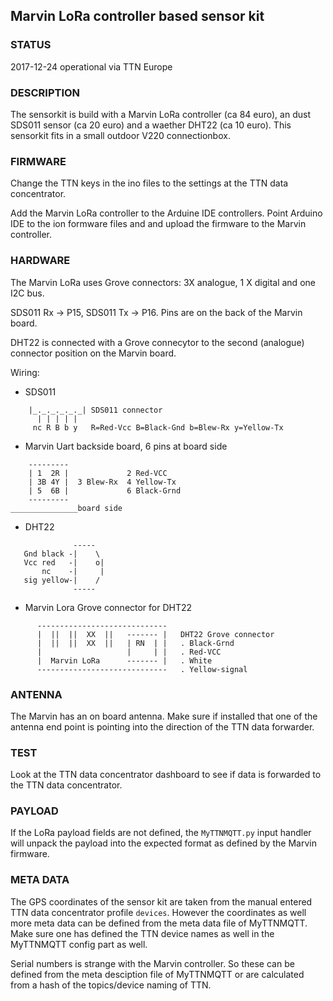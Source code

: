 ## Marvin LoRa controller based sensor kit
### STATUS
2017-12-24 operational via TTN Europe

### DESCRIPTION
The sensorkit is build with a Marvin LoRa controller (ca  84 euro), an dust SDS011 sensor (ca 20 euro) and a waether  DHT22 (ca 10 euro).
This sensorkit fits in a small outdoor V220 connectionbox.

### FIRMWARE
Change the TTN keys in the ino files to the settings at the TTN data concentrator.

Add the Marvin LoRa controller to the Arduine IDE controllers.
Point Arduino IDE to the ion formware files and and upload the firmware to the Marvin controller.

### HARDWARE
The Marvin LoRa uses Grove connectors: 3X analogue, 1 X digital and one I2C bus.

SDS011 Rx -> P15, SDS011 Tx -> P16. Pins are on the back of the Marvin board.

DHT22 is connected with a Grove connecytor to the second (analogue) connector position on the Marvin board.

Wiring:
* SDS011
```
    |_._._._._._| SDS011 connector
      | | | | |
     nc R B b y   R=Red-Vcc B=Black-Gnd b=Blew-Rx y=Yellow-Tx
```
* Marvin Uart backside board, 6 pins at board side
```
    ---------
    | 1  2R |             2 Red-VCC
    | 3B 4Y |  3 Blew-Rx  4 Yellow-Tx
    | 5  6B |             6 Black-Grnd
    ---------
_______________board side
```
* DHT22
```
              -----
   Gnd black -|    \
   Vcc red   -|    o|
       nc    -|     |
   sig yellow-|    /
              -----
```
* Marvin Lora Grove connector for DHT22
```
      -----------------------------
      |  ||  ||  XX  ||   ------- |   DHT22 Grove connector
      |  ||  ||  XX  ||   | RN  | |   . Black-Grnd
      |                   |     | |   . Red-VCC
      |  Marvin LoRa      ------- |   . White
      -----------------------------   . Yellow-signal
```
### ANTENNA
The Marvin has an on board antenna. Make sure if installed that one of the antenna end point is pointing into the direction of the TTN data forwarder.

### TEST
Look at the TTN data concentrator dashboard to see if data is forwarded to the TTN data concentrator.

### PAYLOAD
If the LoRa payload fields are not defined, the `MyTTNMQTT.py` input handler will unpack the payload into the expected format as defined by the Marvin firmware.

### META DATA
The GPS coordinates of the sensor kit are taken from the manual entered TTN data concentrator profile `devices`. However the coordinates as well more meta data can be defined from the meta data file of MyTTNMQTT. Make sure one has defined the TTN device names as well in the MyTTNMQTT config part as well.

Serial numbers is strange with the Marvin controller. So these can be defined from the meta desciption file of MyTTNMQTT or are calculated from a hash of the topics/device naming of TTN.
